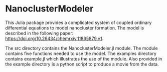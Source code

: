 # NanoclusterModeler

This Julia package provides a complicated system of coupled ordinary differential equations to model nanocluster formation. The model is described in the following paper: https://doi.org/10.26434/chemrxiv.11865879.v1.

The src directory contains the NanoclusterModeler.jl module. The module contains five functions needed to use the model. The examples directory contains example.jl which illustrates the use of the module. Also provided in the example directory is a python script to produce a movie from the data.
